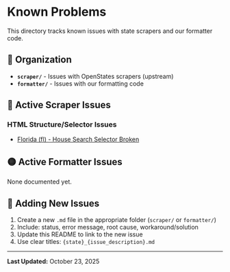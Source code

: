 # Known Problems

This directory tracks known issues with state scrapers and our formatter code.

## 📂 Organization

- **`scraper/`** - Issues with OpenStates scrapers (upstream)
- **`formatter/`** - Issues with our formatting code

## 🔴 Active Scraper Issues

### HTML Structure/Selector Issues

- [Florida (fl) - House Search Selector Broken](scraper/fl.md)

## 🟡 Active Formatter Issues

None documented yet.

## 📝 Adding New Issues

1. Create a new `.md` file in the appropriate folder (`scraper/` or `formatter/`)
2. Include: status, error message, root cause, workaround/solution
3. Update this README to link to the new issue
4. Use clear titles: `{state}_{issue_description}.md`

---

**Last Updated:** October 23, 2025
